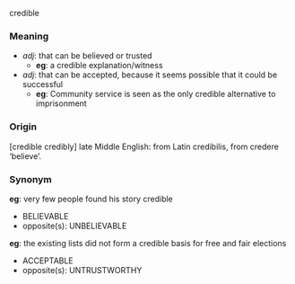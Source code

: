 credible
### Meaning
+ _adj_: that can be believed or trusted
	+ __eg__: a credible explanation/witness
+ _adj_: that can be accepted, because it seems possible that it could be successful
	+ __eg__: Community service is seen as the only credible alternative to imprisonment

### Origin

[credible credibly] late Middle English: from Latin credibilis, from credere ‘believe’.

### Synonym

__eg__: very few people found his story credible

+ BELIEVABLE
+ opposite(s): UNBELIEVABLE

__eg__: the existing lists did not form a credible basis for free and fair elections

+ ACCEPTABLE
+ opposite(s): UNTRUSTWORTHY


